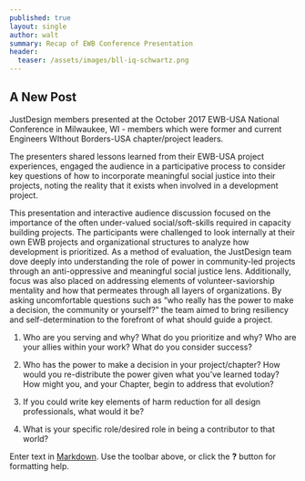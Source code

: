 ```yaml
---
published: true
layout: single
author: walt
summary: Recap of EWB Conference Presentation
header:
  teaser: /assets/images/bll-iq-schwartz.png
---
```

## A New Post

JustDesign members presented at the October 2017 EWB-USA National Conference in Milwaukee, WI - members which were former and current Engineers WIthout Borders-USA chapter/project leaders. 

The presenters shared lessons learned from their EWB-USA project experiences, engaged the audience in a participative process to consider key questions of how to incorporate meaningful social justice into their projects, noting the reality that it exists when involved in a development project.

This presentation and interactive audience discussion focused on the importance of the often under-valued social/soft-skills required in capacity building projects. The participants were challenged to look internally at their own EWB projects and organizational structures to analyze how development is prioritized. As a method of evaluation, the JustDesign team dove deeply into understanding  the role of power in community-led projects through an anti-oppressive and meaningful social justice lens. Additionally, focus was also placed on addressing elements of volunteer-saviorship mentality and how that permeates through all layers of organizations. By asking uncomfortable questions such as “who really has the power to make a decision, the community or yourself?” the team aimed to bring resiliency and self-determination to the forefront of what should guide a project.


1. Who are you serving and why? What do you prioritize and why? Who are your allies within your work? What do you consider success?

2. Who has the power to make a decision in your project/chapter? How would you re-distribute the power given what you’ve learned today? How might you, and your Chapter, begin to address that evolution?

3. If you could write key elements of harm reduction for all design professionals, what would it be?

4. What is your specific role/desired role in being a contributor to that world?


Enter text in [Markdown](http://daringfireball.net/projects/markdown/). Use the toolbar above, or click the **?** button for formatting help.
